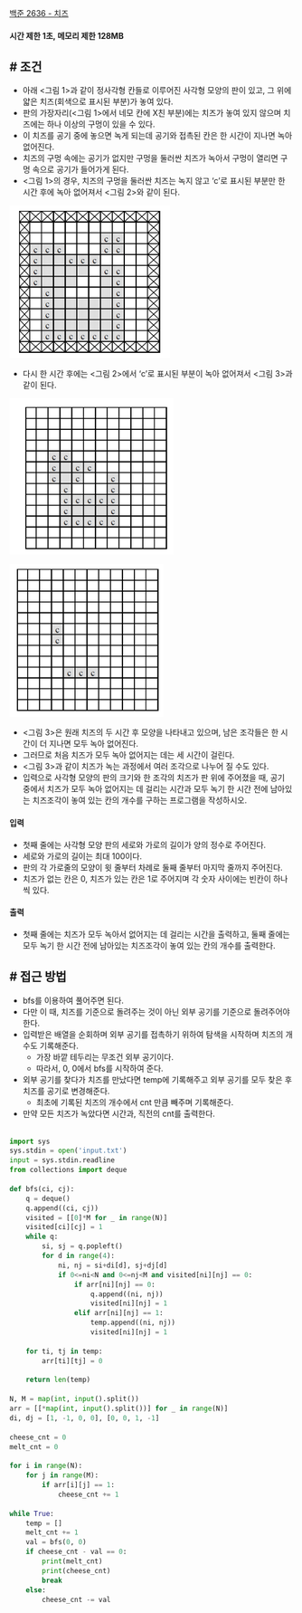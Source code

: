 
[백준 2636 - 치즈](https://www.acmicpc.net/problem/2636)

#### **시간 제한 1초, 메모리 제한 128MB**


## **# 조건**

- 아래 <그림 1>과 같이 정사각형 칸들로 이루어진 사각형 모양의 판이 있고, 그 위에 얇은 치즈(회색으로 표시된 부분)가 놓여 있다. 
- 판의 가장자리(<그림 1>에서 네모 칸에 X친 부분)에는 치즈가 놓여 있지 않으며 치즈에는 하나 이상의 구멍이 있을 수 있다.
- 이 치즈를 공기 중에 놓으면 녹게 되는데 공기와 접촉된 칸은 한 시간이 지나면 녹아 없어진다. 
- 치즈의 구멍 속에는 공기가 없지만 구멍을 둘러싼 치즈가 녹아서 구멍이 열리면 구멍 속으로 공기가 들어가게 된다. 
- <그림 1>의 경우, 치즈의 구멍을 둘러싼 치즈는 녹지 않고 ‘c’로 표시된 부분만 한 시간 후에 녹아 없어져서 <그림 2>와 같이 된다.

![](assets/Pasted%20image%2020230815232304.png)

- 다시 한 시간 후에는 <그림 2>에서 ‘c’로 표시된 부분이 녹아 없어져서 <그림 3>과 같이 된다.

![](assets/Pasted%20image%2020230815232541.png)

![](assets/Pasted%20image%2020230815232625.png)

- <그림 3>은 원래 치즈의 두 시간 후 모양을 나타내고 있으며, 남은 조각들은 한 시간이 더 지나면 모두 녹아 없어진다. 
- 그러므로 처음 치즈가 모두 녹아 없어지는 데는 세 시간이 걸린다. 
- <그림 3>과 같이 치즈가 녹는 과정에서 여러 조각으로 나누어 질 수도 있다.
- 입력으로 사각형 모양의 판의 크기와 한 조각의 치즈가 판 위에 주어졌을 때, 공기 중에서 치즈가 모두 녹아 없어지는 데 걸리는 시간과 모두 녹기 한 시간 전에 남아있는 치즈조각이 놓여 있는 칸의 개수를 구하는 프로그램을 작성하시오.


#### **입력**
- 첫째 줄에는 사각형 모양 판의 세로와 가로의 길이가 양의 정수로 주어진다. 
- 세로와 가로의 길이는 최대 100이다. 
- 판의 각 가로줄의 모양이 윗 줄부터 차례로 둘째 줄부터 마지막 줄까지 주어진다. 
- 치즈가 없는 칸은 0, 치즈가 있는 칸은 1로 주어지며 각 숫자 사이에는 빈칸이 하나씩 있다.

#### **출력**
- 첫째 줄에는 치즈가 모두 녹아서 없어지는 데 걸리는 시간을 출력하고, 둘째 줄에는 모두 녹기 한 시간 전에 남아있는 치즈조각이 놓여 있는 칸의 개수를 출력한다.


## **# 접근 방법**

- bfs를 이용하여 풀어주면 된다.
- 다만 이 때, 치즈를 기준으로 돌려주는 것이 아닌 외부 공기를 기준으로 돌려주어야 한다.
- 입력받은 배열을 순회하며 외부 공기를 접촉하기 위하여 탐색을 시작하며 치즈의 개수도 기록해준다.
	- 가장 바깥 테두리는 무조건 외부 공기이다.
	- 따라서, 0, 0에서 bfs를 시작하여 준다.
- 외부 공기를 찾다가 치즈를 만났다면 temp에 기록해주고 외부 공기를 모두 찾은 후 치즈를 공기로 변경해준다.
	- 최초에 기록된 치즈의 개수에서 cnt 만큼 빼주며 기록해준다.
- 만약 모든 치즈가 녹았다면 시간과, 직전의 cnt를 출력한다.

```python

import sys  
sys.stdin = open('input.txt')  
input = sys.stdin.readline  
from collections import deque  
  
def bfs(ci, cj):  
    q = deque()  
    q.append((ci, cj))  
    visited = [[0]*M for _ in range(N)]  
    visited[ci][cj] = 1  
    while q:  
        si, sj = q.popleft()  
        for d in range(4):  
            ni, nj = si+di[d], sj+dj[d]  
            if 0<=ni<N and 0<=nj<M and visited[ni][nj] == 0:  
                if arr[ni][nj] == 0:  
                    q.append((ni, nj))  
                    visited[ni][nj] = 1  
                elif arr[ni][nj] == 1:  
                    temp.append((ni, nj))  
                    visited[ni][nj] = 1  
  
    for ti, tj in temp:  
        arr[ti][tj] = 0  
  
    return len(temp)  
  
N, M = map(int, input().split())  
arr = [[*map(int, input().split())] for _ in range(N)]  
di, dj = [1, -1, 0, 0], [0, 0, 1, -1]  
  
cheese_cnt = 0  
melt_cnt = 0  
  
for i in range(N):  
    for j in range(M):  
        if arr[i][j] == 1:  
            cheese_cnt += 1  
  
while True:  
    temp = []  
    melt_cnt += 1  
    val = bfs(0, 0)  
    if cheese_cnt - val == 0:  
        print(melt_cnt)  
        print(cheese_cnt)  
        break  
    else:  
        cheese_cnt -= val

```